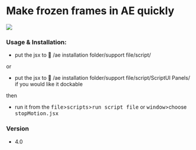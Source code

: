 
# Make **frozen** frames in AE quickly


<img src=http://ww1.sinaimg.cn/bmiddle/66e22e28gw1enwlimoietg20c80dwngp.gif></img>


### Usage & Installation:
  - put the jsx to :open_file_folder: /ae installation folder/support file/script/
   
  or

  - put the jsx to :open_file_folder: /ae installation folder/support file/script/ScriptUI Panels/ if you would like it dockable
   
  then

  - run it from the <kbd>file</kbd>><kbd>scripts</kbd>><kbd>run script file</kbd> or <kbd>window</kbd>>choose <kbd>stopMotion.jsx</kbd>



### Version
 - 4.0 

 <i class="icon-cog"></i> 
